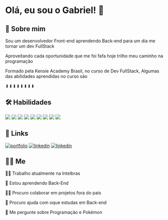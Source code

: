 
# Olá, eu sou o Gabriel! 👋



## 🚀 Sobre mim
Sou um desenvolvedor Front-end aprendendo Back-end para um dia me tornar um dev FullStack 

Aproveitando cada oportunidade que me foi fafa hoje trilho meu caminho na programação

Formado pela Kensie Academy Brasil, no curso de Dev FullStack, Algumas das abilidades aprendidas no curso são 

⬇⬇⬇⬇⬇⬇⬇⬇ 


## 🛠 Habilidades

![](https://www.vectorlogo.zone/logos/git-scm/git-scm-icon.svg)
![](https://www.vectorlogo.zone/logos/reactjs/reactjs-icon.svg)
![](https://www.vectorlogo.zone/logos/w3_html5/w3_html5-icon.svg)
![](https://www.vectorlogo.zone/logos/w3_css/w3_css-icon.svg)
![](https://www.vectorlogo.zone/logos/sass-lang/sass-lang-icon.svg)
![](https://www.vectorlogo.zone/logos/nodejs/nodejs-icon.svg)
![](https://www.vectorlogo.zone/logos/javascript/javascript-icon.svg)
![](https://www.vectorlogo.zone/logos/postgresql/postgresql-icon.svg)
![](https://www.vectorlogo.zone/logos/typescriptlang/typescriptlang-icon.svg)








## 🔗 Links
[![portfolio](https://img.shields.io/badge/%F0%9F%9A%A7Portifolio_em_constru%C3%A7%C3%A3o%F0%9F%9A%A7-000?style=for-the-badge)](https://m3-s1-entrega-portfolio-template-main.vercel.app/)
[![linkedin](https://img.shields.io/badge/linkedin-0A66C2?style=for-the-badge&logo=linkedin&logoColor=white)](https://br.linkedin.com/in/gabriel-corr%C3%AAa-lopes-98296a228?trk=people-guest_people_search-card)
[![linkedin](https://img.shields.io/badge/instagram-0A66C2?style=for-the-badge&logo=instagram&logoColor=white)](https://www.instagram.com/1gabriel_correa9/)


## 🧔🏻 Me 
👩‍💻 Trabalho atualmente na Intelbras 

🧠 Estou aprendendo Back-End

👯‍♀️ Procuro colaborar em projetos fora do pais 

🤔 Procuro ajuda com oque estudas em Back-end

💬 Me pergunte sobre Programação e Pokémon

